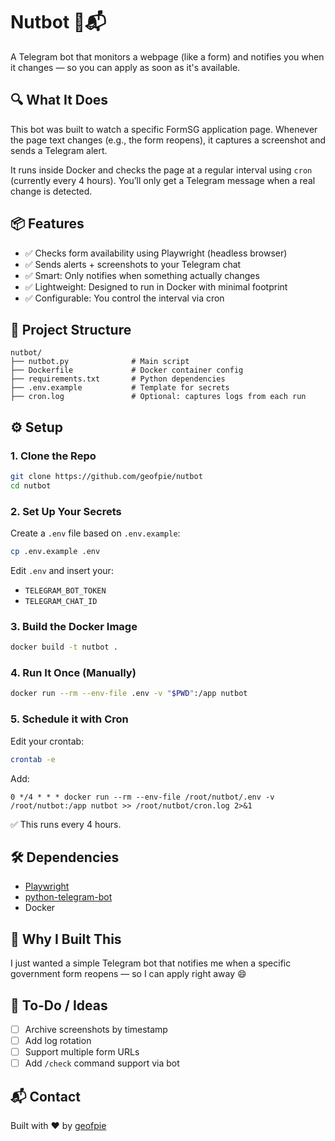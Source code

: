 # Nutbot 🧠📬  

A Telegram bot that monitors a webpage (like a form) and notifies you when it changes — so you can apply as soon as it's available.

## 🔍 What It Does

This bot was built to watch a specific FormSG application page. Whenever the page text changes (e.g., the form reopens), it captures a screenshot and sends a Telegram alert.

It runs inside Docker and checks the page at a regular interval using `cron` (currently every 4 hours). You’ll only get a Telegram message when a real change is detected.

## 📦 Features

- ✅ Checks form availability using Playwright (headless browser)
- ✅ Sends alerts + screenshots to your Telegram chat
- ✅ Smart: Only notifies when something actually changes
- ✅ Lightweight: Designed to run in Docker with minimal footprint
- ✅ Configurable: You control the interval via cron

## 📂 Project Structure

```
nutbot/
├── nutbot.py              # Main script
├── Dockerfile             # Docker container config
├── requirements.txt       # Python dependencies
├── .env.example           # Template for secrets
├── cron.log               # Optional: captures logs from each run
```

## ⚙️ Setup

### 1. Clone the Repo

```bash
git clone https://github.com/geofpie/nutbot
cd nutbot
```

### 2. Set Up Your Secrets

Create a `.env` file based on `.env.example`:

```bash
cp .env.example .env
```

Edit `.env` and insert your:
- `TELEGRAM_BOT_TOKEN`
- `TELEGRAM_CHAT_ID`

### 3. Build the Docker Image

```bash
docker build -t nutbot .
```

### 4. Run It Once (Manually)

```bash
docker run --rm --env-file .env -v "$PWD":/app nutbot
```

### 5. Schedule it with Cron

Edit your crontab:

```bash
crontab -e
```

Add:

```cron
0 */4 * * * docker run --rm --env-file /root/nutbot/.env -v /root/nutbot:/app nutbot >> /root/nutbot/cron.log 2>&1
```

✅ This runs every 4 hours.

## 🛠 Dependencies

- [Playwright](https://playwright.dev/python/)
- [python-telegram-bot](https://github.com/python-telegram-bot/python-telegram-bot)
- Docker

## 🤖 Why I Built This

I just wanted a simple Telegram bot that notifies me when a specific government form reopens — so I can apply right away 😄

## 🧼 To-Do / Ideas

- [ ] Archive screenshots by timestamp  
- [ ] Add log rotation  
- [ ] Support multiple form URLs  
- [ ] Add `/check` command support via bot  

## 📬 Contact

Built with ❤️ by [geofpie](https://github.com/geofpie)
